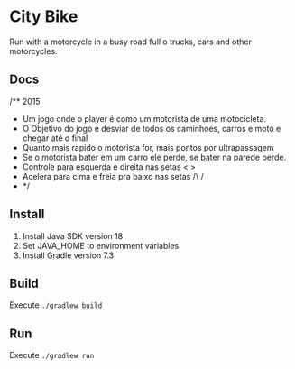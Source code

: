 # City Bike
Run with a motorcycle in a busy road full o trucks, cars and other motorcycles.

## Docs
/** 2015
 * Um jogo onde o player é como um motorista de uma motocicleta.
 * O Objetivo do jogo é desviar de todos os caminhoes, carros e moto e chegar até o final
 * Quanto mais rapido o motorista for, mais pontos por ultrapassagem
 * Se o motorista bater em um carro ele perde, se bater na parede perde.
 * Controle para esquerda e direita nas setas < >
 * Acelera para cima e freia pra baixo nas setas /\ \/
 * */

## Install
1. Install Java SDK version 18
2. Set JAVA_HOME to environment variables
3. Install Gradle version 7.3

## Build
Execute `./gradlew build`

## Run
Execute `./gradlew run`



